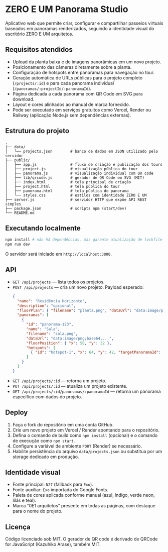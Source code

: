 # ZERO E UM Panorama Studio

Aplicativo web que permite criar, configurar e compartilhar passeios virtuais baseados em panoramas renderizados, seguindo a identidade visual do escritório ZERO E UM arquitetos.

## Requisitos atendidos

- Upload da planta baixa e de imagens panorâmicas em um novo projeto.
- Posicionamento das câmeras diretamente sobre a planta.
- Configuração de hotspots entre panoramas para navegação no tour.
- Geração automática de URLs públicas para o projeto completo (`/projects/:id`) e para cada panorama individual (`/panoramas/:projectId/:panoramaId`).
- Página dedicada a cada panorama com QR Code em SVG para download.
- Layout e cores alinhados ao manual de marca fornecido.
- Pode ser executado em serviços gratuitos como Vercel, Render ou Railway (aplicação Node.js sem dependências externas).

## Estrutura do projeto

```
.
├── data/
│   └── projects.json        # banco de dados em JSON utilizado pelo servidor
├── public/
│   ├── app.js               # fluxo de criação e publicação dos tours
│   ├── project.js           # visualização pública do tour
│   ├── panorama.js          # visualização individual com QR code
│   ├── lib/qrcode.js        # gerador de QR Code em SVG (MIT)
│   ├── index.html           # tela principal de criação
│   ├── project.html         # tela pública do tour
│   ├── panorama.html        # tela pública do panorama
│   └── styles.css           # estilos com identidade ZERO E UM
├── server.js                # servidor HTTP que expõe API REST simples
├── package.json             # scripts npm (start/dev)
└── README.md
```

## Executando localmente

```bash
npm install # não há dependências, mas garante atualização de lockfile se necessário
npm run dev
```

O servidor será iniciado em `http://localhost:3000`.

## API

- `GET /api/projects` — lista todos os projetos.
- `POST /api/projects` — cria um novo projeto. Payload esperado:
  ```json
  {
    "name": "Residência Horizonte",
    "description": "opcional",
    "floorPlan": { "filename": "planta.png", "dataUrl": "data:image/png;base64,..." },
    "panoramas": [
      {
        "id": "panorama-123",
        "name": "Sala",
        "filename": "sala.png",
        "dataUrl": "data:image/png;base64,...",
        "floorPosition": { "x": 50, "y": 32 },
        "hotspots": [
          { "id": "hotspot-1", "x": 64, "y": 42, "targetPanoramaId": "panorama-456" }
        ]
      }
    ]
  }
  ```
- `GET /api/projects/:id` — retorna um projeto.
- `PUT /api/projects/:id` — atualiza um projeto existente.
- `GET /api/projects/:id/panoramas/:panoramaId` — retorna um panorama específico com dados do projeto.

## Deploy

1. Faça o fork do repositório em uma conta GitHub.
2. Crie um novo projeto em Vercel / Render apontando para o repositório.
3. Defina o comando de build como `npm install` (opcional) e o comando de execução como `npm start`.
4. Configure a variável de ambiente `PORT` (Render) se necessário.
5. Habilite persistência do arquivo `data/projects.json` ou substitua por um storage dedicado em produção.

## Identidade visual

- Fonte principal: `N27` (fallback para `Exo`).
- Fonte auxiliar: `Exo` importada do Google Fonts.
- Paleta de cores aplicada conforme manual (azul, índigo, verde neon, lilás e teal).
- Marca “0E1 arquitetos” presente em todas as páginas, com destaque para o nome do projeto.

## Licença

Código licenciado sob MIT. O gerador de QR code é derivado de QRCode for JavaScript (Kazuhiko Arase), também MIT.
